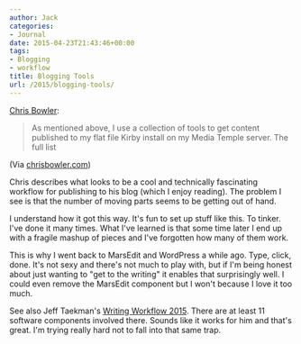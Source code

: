 ```yaml
---
author: Jack
categories:
- Journal
date: 2015-04-23T21:43:46+00:00
tags:
- Blogging
- workflow
title: Blogging Tools
url: /2015/blogging-tools/
---
```


[Chris Bowler][1]:

> As mentioned above, I use a collection of tools to get content published to my flat file Kirby install on my Media Temple server. The full list

(Via [chrisbowler.com][2])

Chris describes what looks to be a cool and technically fascinating workflow for publishing to his blog (which I enjoy reading). The problem I see is that the number of moving parts seems to be getting out of hand.

I understand how it got this way. It's fun to set up stuff like this. To tinker. I've done it many times. What I've learned is that some time later I end up with a fragile mashup of pieces and I've forgotten how many of them work.

This is why I went back to MarsEdit and WordPress a while ago. Type, click, done. It's not sexy and there's not much to play with, but if I'm being honest about just wanting to "get to the writing" it enables that surprisingly well. I could even remove the MarsEdit component but I won't because I love it too much.

See also Jeff Taekman's [Writing Workflow 2015][3]. There are at least 11 software components involved there. Sounds like it works for him and that's great. I'm trying really hard not to fall into that same trap.

 [1]: http://chrisbowler.com/journal/blogging-tools
 [2]: http://chrisbowler.com
 [3]: http://wippp.com/blog/taekman-writing-workflow-2015/